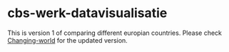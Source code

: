 # cbs-werk-datavisualisatie
This is version 1 of comparing different europian countries.
Please check [Changing-world](https://github.com/qdraw/changing-world) for the updated version.
